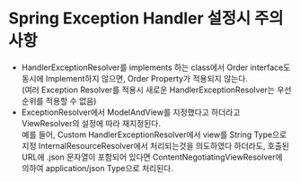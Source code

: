 # Spring Exception Handler 설정시 주의 사항
* HandlerExceptionResolver를 implements 하는 class에서 Order interface도 동시에 Implement하지 않으면, Order Property가 적용되지 않는다.  
(여러 Exception Resolver를 적용시 새로운 HandlerExceptionResolver는 우선순위를 적용할 수 없음)
* ExceptionResolver에서 ModelAndView를 지정했다고 하더라고 ViewResolver의 설정에 따라 재지정된다.  
예를 들어, Custom HandlerExceptionResolver에서 view를 String Type으로 지정 InternalResourceResolver에서 처리되는것을 의도하였다 하더라도, 호출된 URL에 .json 문자열이 포함되어 있다면 ContentNegotiatingViewResolver에 의하여 application/json Type으로 처리된다.

